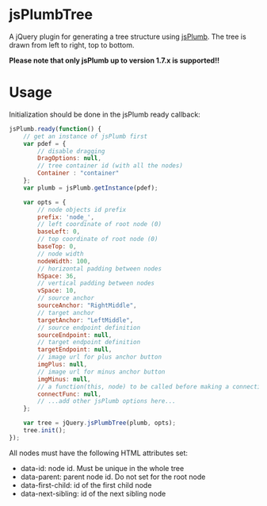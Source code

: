 jsPlumbTree
===========

A jQuery plugin for generating a tree structure using [jsPlumb](https://github.com/jsplumb/jsPlumb/).
The tree is drawn from left to right, top to bottom.

**Please note that only jsPlumb up to version 1.7.x is supported!!**


Usage
=====

Initialization should be done in the jsPlumb ready callback:

```javascript
jsPlumb.ready(function() {
    // get an instance of jsPlumb first
    var pdef = {
        // disable dragging
        DragOptions: null,
        // tree container id (with all the nodes)
        Container : "container"
    };
    var plumb = jsPlumb.getInstance(pdef);

    var opts = {
        // node objects id prefix
        prefix: 'node_',
        // left coordinate of root node (0)
        baseLeft: 0,
        // top coordinate of root node (0)
        baseTop: 0,
        // node width
        nodeWidth: 100,
        // horizontal padding between nodes
        hSpace: 36,
        // vertical padding between nodes
        vSpace: 10,
        // source anchor
        sourceAnchor: "RightMiddle",
        // target anchor
        targetAnchor: "LeftMiddle",
        // source endpoint definition
        sourceEndpoint: null,
        // target endpoint definition
        targetEndpoint: null,
        // image url for plus anchor button
        imgPlus: null,
        // image url for minus anchor button
        imgMinus: null,
        // a function(this, node) to be called before making a connection
        connectFunc: null,
        // ...add other jsPlumb options here...
    };

    var tree = jQuery.jsPlumbTree(plumb, opts);
    tree.init();
});
```

All nodes must have the following HTML attributes set:

* data-id: node id. Must be unique in the whole tree
* data-parent: parent node id. Do not set for the root node
* data-first-child: id of the first child node
* data-next-sibling: id of the next sibling node
